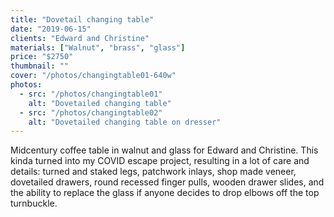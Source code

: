 ```yaml
---
title: "Dovetail changing table"
date: "2019-06-15"
clients: "Edward and Christine"
materials: ["Walnut", "brass", "glass"]
price: "$2750"
thumbnail: ""
cover: "/photos/changingtable01-640w"
photos:
  - src: "/photos/changingtable01"
    alt: "Dovetailed changing table"
  - src: "/photos/changingtable02"
    alt: "Dovetailed changing table on dresser"
---
```


Midcentury coffee table in walnut and glass for Edward and Christine. This kinda turned into my
COVID escape project, resulting in a lot of care and details: turned and staked legs, patchwork
inlays, shop made veneer, dovetailed drawers, round recessed finger pulls, wooden drawer slides,
and the ability to replace the glass if anyone decides to drop elbows off the top turnbuckle.
